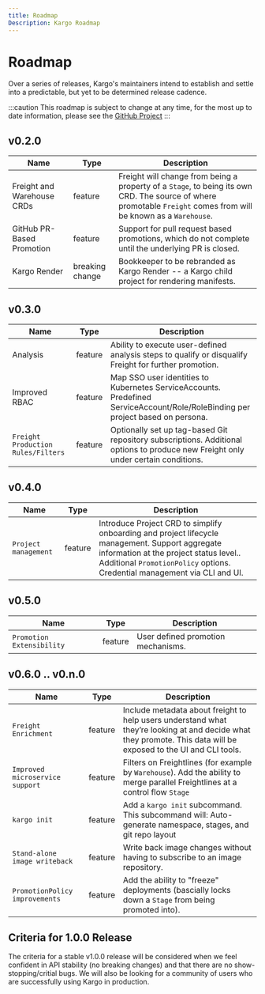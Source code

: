 ```yaml
---
title: Roadmap
Description: Kargo Roadmap
---
```


# Roadmap

Over a series of releases, Kargo's maintainers intend to establish and settle into a predictable, but yet to be determined release cadence.

:::caution
This roadmap is subject to change at any time, for the most up to date information, please see the [GitHub Project](https://github.com/akuity/kargo/milestones)
:::

## v0.2.0

| Name | Type | Description |
| ---- | ---- | ----------- |
| Freight and Warehouse CRDs | feature | Freight will change from being a property of a `Stage`, to being its own CRD. The source of where promotable `Freight` comes from will be known as a `Warehouse`. |
| GitHub PR-Based Promotion | feature | Support for pull request based promotions, which do not complete until the underlying PR is closed. |
| Kargo Render | breaking change | Bookkeeper to be rebranded as Kargo Render -- a Kargo child project for rendering manifests. |


## v0.3.0

| Name | Type | Description |
| ---- | ---- | ----------- |
| Analysis | feature | Ability to execute user-defined analysis steps to qualify or disqualify Freight for further promotion. |
| Improved RBAC | feature | Map SSO user identities to Kubernetes ServiceAccounts. Predefined ServiceAccount/Role/RoleBinding per project based on persona. |
| `Freight Production Rules/Filters` | feature | Optionally set up tag-based Git repository subscriptions. Additional options to produce new Freight only under certain conditions. |

## v0.4.0

| Name | Type | Description |
| ---- | ---- | ----------- |
| `Project management` | feature | Introduce Project CRD to simplify onboarding and project lifecycle management. Support aggregate information at the project status level.. Additional `PromotionPolicy` options. Credential management via CLI and UI. |

## v0.5.0

| Name | Type | Description |
| ---- | ---- | ----------- |
| `Promotion Extensibility` | feature | User defined promotion mechanisms. |

## v0.6.0 .. v0.n.0

| Name | Type | Description |
| ---- | ---- | ----------- |
| `Freight Enrichment` | feature | Include metadata about freight to help users understand what they’re looking at and decide what they promote. This data will be exposed to the UI and CLI tools. |
| `Improved microservice support` | feature | Filters on Freightlines (for example by `Warehouse`). Add the ability to merge parallel Freightlines at a control flow `Stage` |
| `kargo init` | feature | Add a `kargo init` subcommand. This subcommand will: Auto-generate namespace, stages, and git repo layout |
| `Stand-alone image writeback` | feature | Write back image changes without having to subscribe to an image repository. |
| `PromotionPolicy improvements` | feature | Add the ability to "freeze" deployments (bascially locks down a `Stage` from being promoted into). |

## Criteria for 1.0.0 Release

The criteria for a stable v1.0.0 release will be considered when we feel confident in API stability (no breaking changes) and that there are no show-stopping/critial bugs. We will also be looking for a community of users who are successfully using Kargo in production.
